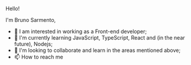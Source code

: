 Hello! 

I'm Bruno Sarmento,

- 👀 I am interested in working as a Front-end developer;
- 🌱 I'm currently learning JavaScript, TypeScript, React and (in the near future), Nodejs;
- 💞️ I'm looking to collaborate and learn in the areas mentioned above;
- 📫 How to reach me

<!---
BrunoSarmento-dev/BrunoSarmento-dev is a ✨ special ✨ repository because its `README.md` (this file) appears on your GitHub profile.
You can click the Preview link to take a look at your changes.
--->

